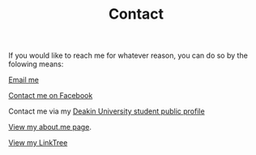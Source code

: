 ﻿---
layout: page
title: Contact
description: "Nathaniel Schmidt contact information"
permalink: /contact/
---

If you would like to reach me for whatever reason, you can do so by the folowing means:

[Email me](mailto:schmidty2244@gmail.com)

[Contact me on Facebook](https://www.facebook.com/whatpictureisthat/)

Contact me via my [Deakin University student public profile](https://sync.deakin.edu.au/profiles/student/njschmidt/)

[View my about.me page](https://about.me/njschmidt/).

[View my LinkTree](https://linktr.ee/njschmidt)